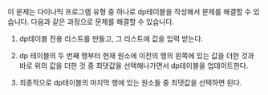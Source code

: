 이 문제는 다이나믹 프로그램 유형 중 하나로 dp테이블을 작성해서 문제를 해결할 수 있습니다. 다음과 같은 과정으로 문제를 해결할 수 있습니다.
1. dp테이블 전용 리스트를 만들고, 그 리스트에 값을 입력 받는다.

2. dp 테이블의 두 번째 행부터 현재 원소에  이전의 행의 왼쪽에 있는 값을 더한 것과 바로 위의 값을 더한 것 중 최댓값을 선택해나가면서 dp테이블을 업데이트한다.

3. 최종적으로 dp테이블의 마지막 행에 있는 원소들 중 최댓값을 선택하면 된다. 
